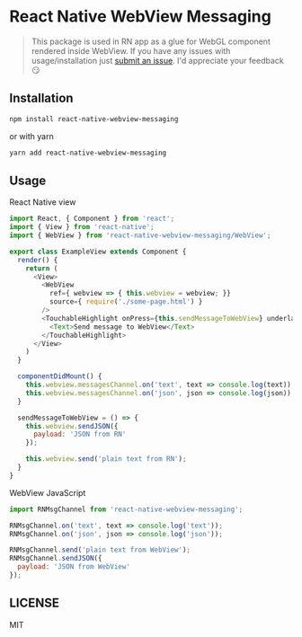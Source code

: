 # React Native WebView Messaging

> This package is used in RN app as a glue for WebGL component rendered inside WebView. If you have any issues with usage/installation just [submit an issue](https://github.com/R1ZZU/react-native-webview-messaging/issues). I'd appreciate your feedback :smirk:

## Installation

```sh
npm install react-native-webview-messaging
```

or with yarn

```sh
yarn add react-native-webview-messaging
```

## Usage

React Native view

```javascript
import React, { Component } from 'react';
import { View } from 'react-native';
import { WebView } from 'react-native-webview-messaging/WebView';

export class ExampleView extends Component {
  render() {
    return (
      <View>
        <WebView
          ref={ webview => { this.webview = webview; }}
          source={ require('./some-page.html') }
        />
        <TouchableHighlight onPress={this.sendMessageToWebView} underlayColor='transparent'>
          <Text>Send message to WebView</Text>
        </TouchableHighlight>
      </View>
    )
  }

  componentDidMount() {
    this.webview.messagesChannel.on('text', text => console.log(text));
    this.webview.messagesChannel.on('json', json => console.log(json));
  }

  sendMessageToWebView = () => {
    this.webview.sendJSON({
      payload: 'JSON from RN'
    });

    this.webview.send('plain text from RN');
  }
}
```

WebView JavaScript

```javascript
import RNMsgChannel from 'react-native-webview-messaging';

RNMsgChannel.on('text', text => console.log('text'));
RNMsgChannel.on('json', json => console.log('json'));

RNMsgChannel.send('plain text from WebView');
RNMsgChannel.sendJSON({
  payload: 'JSON from WebView'
});
```

## LICENSE

MIT
